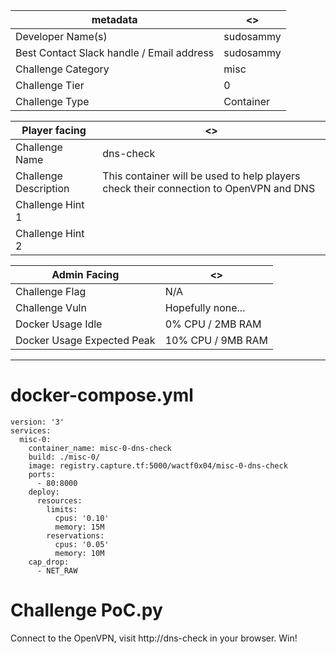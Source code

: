 | metadata | <> |
|--- | --- |
| Developer Name(s) | sudosammy |
| Best Contact Slack handle / Email address | sudosammy |
| Challenge Category | misc |
| Challenge Tier | 0 |
| Challenge Type | Container |

| Player facing | <> |
|--- | --- |
|Challenge Name | dns-check |
|Challenge Description | This container will be used to help players check their connection to OpenVPN and DNS | 
|Challenge Hint 1 | |
|Challenge Hint 2 | |

| Admin Facing | <> |
|--- | --- |
|Challenge Flag| N/A |
|Challenge Vuln| Hopefully none... |
|Docker Usage Idle| 0% CPU / 2MB RAM |
|Docker Usage Expected Peak| 10% CPU / 9MB RAM |
---

# docker-compose.yml

```
version: '3'
services:
  misc-0:
    container_name: misc-0-dns-check
    build: ./misc-0/
    image: registry.capture.tf:5000/wactf0x04/misc-0-dns-check
    ports:
      - 80:8000
    deploy:
      resources:
        limits:
          cpus: '0.10'
          memory: 15M
        reservations:
          cpus: '0.05'
          memory: 10M
    cap_drop:
      - NET_RAW
```

# Challenge PoC.py

Connect to the OpenVPN, visit http://dns-check in your browser. Win!
